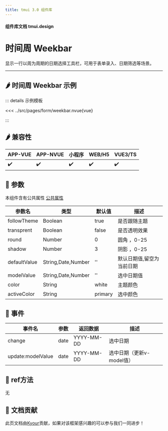 ```yaml
---
title: tmui 3.0 组件库
---
```


<script setup>
import webview from '../components/mobileWebview.vue'
</script>

#### 组件库文档 tmui.design

# 时间周 Weekbar
显示一行以周为周期的日期选择工具栏，可用于表单录入、日期筛选等场景。

---

## :hot_pepper: 时间周 Weekbar 示例

<webview url="https://tmui.design/h5/#/pages/form/weekbar"></webview>

::: details 示例模板

<<< ../src/pages/form/weekbar.nvue{vue}

:::

## :hot_pepper: 兼容性

| APP-VUE            | APP-NVUE           | 小程序                | WEB/H5             | VUE3/TS            |
|--------------------|--------------------|--------------------|--------------------|--------------------|
| :heavy_check_mark: | :heavy_check_mark: | :heavy_check_mark: | :heavy_check_mark: | :heavy_check_mark: |

## :seedling: 参数
本组件含有公共属性 [公共属性](/spec/组件公共样式.html)

| 参数名          | 类型                 | 默认值     | 描述            |
|--------------|--------------------|---------|---------------|
| followTheme  | Boolean            | true    | 是否跟随主题        |
| transprent   | Boolean            | false   | 是否透明效果        |
| round        | Number             | 0       | 圆角 ，0-25         |
| shadow       | Number             | 3       | 阴影 ，0-25         |
| defaultValue | String,Date,Number | ''      | 默认日期值,留空为当前日期 |
| modelValue   | String,Date,Number | ''      | 选中日期值         |
| color        | String             | white   | 主题颜色          |
| activeColor  | String             | primary | 选中颜色          |

## :rose: 事件
| 事件名               | 参数   | 返回数据       | 描述               |
|-------------------|------|------------|------------------|
| change            | date | YYYY-MM-DD | 选中日期             |
| update:modelValue | date | YYYY-MM-DD | 选中日期（更新v-model值） |

## :green_salad: ref方法
无

## :couplekiss: 文档贡献
此页文档由[Kyour](https://github.com/kyour-cn)贡献，如果对该框架感兴趣的可以参与我们一同进步！
